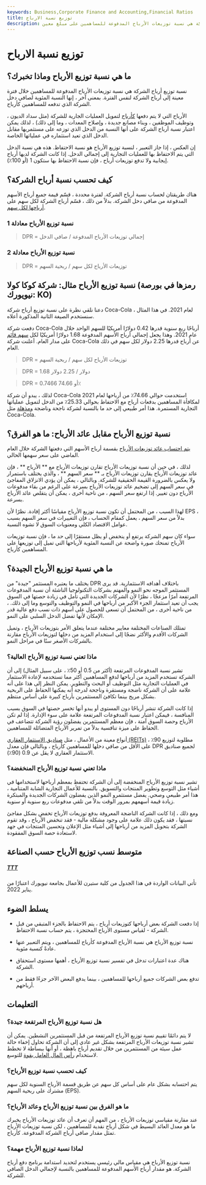```yaml
---
keywords: Business,Corporate Finance and Accounting,Financial Ratios
title: توزيع نسبة الارباح
description: ما هي نسبة توزيع الأرباح وماذا تخبرك؟ نسبة توزيع أرباح الشركة هي نسبة توزيعات الأرباح المدفوعة للمساهمين على مبلغ معين
---
```


# توزيع نسبة الارباح
## ما هي نسبة توزيع الأرباح وماذا تخبرك؟

نسبة توزيع أرباح الشركة هي نسبة توزيعات الأرباح المدفوعة للمساهمين خلال فترة معينة إلى أرباح الشركة لنفس الفترة. بمعنى آخر ، إنها النسبة المئوية لصافي دخل الشركة الذي تدفعه للمساهمين كأرباح.

الأرباح التي لا يتم دفعها [كأرباح](/dividend) لتمويل العمليات الجارية للشركة (مثل سداد الديون ، وتوظيف الموظفين ، وبناء مصانع جديدة ، وإصلاح المعدات ، وما إلى ذلك) ، لذلك يمكن اعتبار نسبة أرباح الشركة على أنها النسبة من الدخل الذي توزعه على مستثمريها مقابل الدخل الذي تعيد استثماره في عملياتها الخاصة.

إن العكس ، إذا جاز التعبير ، لنسبة توزيع الأرباح هو نسبة الاحتفاظ. هذه هي نسبة الدخل التي يتم الاحتفاظ بها للعمليات التجارية إلى إجمالي الدخل. إذا كانت الشركة لديها أرباح إيجابية ولا تدفع توزيعات أرباح ، فإن نسبة الاحتفاظ بها ستكون 1 (أو 100٪).

## كيف تحسب نسبة أرباح الشركة؟

هناك طريقتان لحساب نسبة أرباح الشركة. لفترة محددة ، قسّم قيمة جميع أرباح الأسهم المدفوعة من صافي دخل الشركة. بدلاً من ذلك ، قسّم أرباح الشركة لكل سهم على [أرباحها لكل سهم](/basic-earnings-per-share).

### نسبة توزيع الأرباح معادلة 1

> DPR = إجمالي توزيعات الأرباح المدفوعة / صافي الدخل

### نسبة توزيع الأرباح معادلة 2

> DPR = توزيعات الأرباح لكل سهم / ربحية السهم

## نسبة توزيع الأرباح مثال: شركة كوكا كولا (رمزها في بورصة نيويورك: KO)

دعنا نلقي نظرة على نسبة توزيع أرباح شركة Coca-Cola لعام 2021. في هذا المثال ، سنستخدم الصيغة الثانية المذكورة أعلاه.

دفعت شركة Coca-Cola أرباحًا ربع سنوية قدرها 0.42 دولارًا أمريكيًا للسهم الواحد خلال عام 2021. وهذا يجعل إجمالي أرباح الأسهم المدفوعة 1.68 دولارًا أمريكيًا لكل [سهم قائم](/outstandingshares) على مدار العام. أعلنت شركة Coca-Cola عن أرباح قدرها 2.25 دولار لكل سهم في ذلك العام.

> DPR = توزيعات الأرباح لكل سهم / ربحية السهم

>

> DPR = 1.68 دولار / 2.25 دولار

>

> DPR = 0.7466 أو 74.66٪

لذلك ، يبدو أن شركة Coca-Cola استخدمت حوالي 74.66٪ من أرباحها لعام 2021 لمكافأة المساهمين بدفعات أرباح مع الاحتفاظ بحوالي 25.33٪ من الدخل لتمويل عملياتها التجارية المستمرة. هذا أمر طبيعي إلى حد ما بالنسبة لشركة ناجحة وناضجة [ومذهلة](/bluechipstock) مثل Coca-Cola.

## نسبة توزيع الأرباح مقابل عائد الأرباح: ما هو الفرق؟

[يتم احتساب عائد توزيعات الأرباح](/dividendyield) بقسمة أرباح الأسهم التي دفعتها الشركة خلال العام الماضي على سعر سهمها الحالي.

لذلك ، في حين أن نسبة توزيعات الأرباح تقارن توزيعات الأرباح مع ** الأرباح ** ، فإن عائد توزيعات الأرباح يقارن توزيعات الأرباح بـ ** سعر السهم ** ، والذي يختلف باستمرار ولا يعكس بالضرورة القيمة الحقيقية للشركة. وبالتالي ، يمكن أن يؤدي الانزلاق المفاجئ في سعر السهم إلى تضخيم عائد توزيعات الأرباح بسرعة على الرغم من بقاء مدفوعات الأرباح دون تغيير. إذا ارتفع سعر السهم ، من ناحية أخرى ، يمكن أن يتقلص عائد الأرباح بسرعة.

لهذا السبب ، من المحتمل أن تكون نسبة توزيع الأرباح مقياسًا أكثر إفادة. نظرًا لأن EPS ، بدلاً من سعر السهم ، يعمل كمقام الحساب ، فإن التغييرات في سعر السهم بسبب عوامل الاقتصاد الكلي ومعنويات السوق لا تشوه النسبة.

سواء كان سهم الشركة يرتفع أو ينخفض أو يظل مستقرًا إلى حد ما ، فإن نسبة توزيعات الأرباح تمنحك صورة واضحة عن النسبة المئوية لأرباحها التي تميل إلى توزيعها على المساهمين كأرباح.

## ما هي نسبة توزيع الأرباح الجيدة؟

يختلف ما يعتبره المستثمر "جيدة" من DPR باختلاف أهدافه الاستثمارية. قد يرى المستثمر الموجه نحو النمو والمهتم بشركات التكنولوجيا الناشئة أن نسبة المدفوعات المرتفعة أمرًا مزعجًا ، نظرًا لأن الشركات الجديدة التي تأمل في زيادة حصتها في السوق يجب أن تعيد استثمار الجزء الأكبر من أرباحها في النمو والتوظيف والتوسع وما إلى ذلك. ، من ناحية أخرى ، من المحتمل أن تسعى للحصول على أسهم ذات نسب دفع عالية قدر الإمكان لأنها تفضل الدخل السلبي على النمو.

تمتلك الصناعات المختلفة معايير مختلفة عندما يتعلق الأمر بتوزيعات الأرباح ، وتميل الشركات الأقدم والأكثر نضجًا إلى استخدام المزيد من دخلها لتوزيعات الأرباح مقارنة بالشركات الأصغر سنًا في مراحل النمو.

### ماذا تعني نسبة توزيع الأرباح العالية؟

تشير نسبة المدفوعات المرتفعة (أكثر من 0.5 أو 50٪ ، على سبيل المثال) إلى أن الشركة تستخدم المزيد من أرباحها لدفع المساهمين أكثر مما تستخدمه لإعادة الاستثمار في العمليات التجارية مثل التوظيف أو البحث والتطوير. يمكن النظر إلى هذا على أنه علامة على أن الشركة ناضجة ومستقرة وناجحة لدرجة أنه يمكنها الحفاظ على الربحية بشكل مريح بينما تكافئ المستثمرين بأرباح كبيرة على أساس منتظم.

إذا كانت الشركة تنشر أرباحًا دون المستوى أو يبدو أنها تخسر حصتها في السوق بسبب المنافسة ، فيمكن اعتبار نسبة المدفوعات المرتفعة علامة على سوء الإدارة. إذا لم تكن الأرباح وحصة السوق آمنة ، فإن معظم المستثمرين يفضلون رؤية الشركة تتضاعف في الحفاظ على ميزة تنافسية بدلاً من تمرير الأرباح المتضائلة للمساهمين.

أنواع معينة من الأعمال ، مثل [صناديق الاستثمار العقاري (REITs)](/reit) ، مطلوبة لتوزيع 90٪ على الأقل من صافي دخلها للمساهمين كأرباح ، وبالتالي فإن معدل DPR لجميع صناديق الاستثمار العقاري لا يقل عن 0.9 (90٪).

### ماذا تعني نسبة توزيع الأرباح المنخفضة؟

تشير نسبة توزيع الأرباح المنخفضة إلى أن الشركة تحتفظ بمعظم أرباحها لاستخدامها في أشياء مثل التوسع وتطوير المنتجات والتسويق. بالنسبة للأعمال التجارية الشابة المتنامية ، هذا أمر طبيعي وصحي. يفضل مستثمرو النمو الذين يفضلون الشركات الجديدة والمبتكرة زيادة قيمة أسهمهم بمرور الوقت بدلاً من تلقي مدفوعات ربع سنوية أو سنوية.

ومع ذلك ، إذا كانت الشركة الناضجة المعروفة بدفع توزيعات الأرباح تخفض بشكل مفاجئ نسبتها ، فقد يكون ذلك علامة على وجود مشكلة مالية - فقد تنخفض الأرباح ، وقد تقوم الشركة بتحويل المزيد من أرباحها إلى أشياء مثل الإعلان وتحسين المنتجات في جهد لاستعادة حصة السوق المفقودة.

## متوسط نسب توزيع الأرباح حسب الصناعة

<h5> <a href=""> TTT </a> </h5>

تأتي البيانات الواردة في هذا الجدول من كلية ستيرن للأعمال بجامعة نيويورك اعتبارًا من يناير 2022.

## يسلط الضوء

- إذا دفعت الشركة بعض أرباحها كتوزيعات أرباح ، يتم الاحتفاظ بالجزء المتبقي من قبل الشركة - لقياس مستوى الأرباح المحتجزة ، يتم حساب نسبة الاحتفاظ.

- نسبة توزيع الأرباح هي نسبة الأرباح المدفوعة كأرباح للمساهمين ، ويتم التعبير عنها عادةً كنسبة مئوية.

- هناك عدة اعتبارات تدخل في تفسير نسبة توزيع الأرباح ، أهمها مستوى استحقاق الشركة.

- تدفع بعض الشركات جميع أرباحها للمساهمين ، بينما يدفع البعض الآخر جزءًا فقط من أرباحهم.

## التعليمات

### هل نسبة توزيع الأرباح المرتفعة جيدة؟

لا يتم دائمًا تقييم نسبة توزيع الأرباح المرتفعة من قبل المستثمرين النشطين. يمكن أن تشير نسبة توزيعات الأرباح المرتفعة بشكل غير عادي إلى أن الشركة تحاول إخفاء حالة عمل سيئة من المستثمرين من خلال تقديم أرباح باهظة ، أو أنها ببساطة لا تخطط لاستخدام [رأس المال العامل بقوة](/workingcapital) للتوسع.

### كيف تحسب نسبة توزيع الأرباح؟

يتم احتسابه بشكل عام على أساس كل سهم عن طريق قسمة الأرباح السنوية لكل سهم مشترك على ربحية السهم (EPS).

### ما هو الفرق بين نسبة توزيع الأرباح وعائد الأرباح؟

عند مقارنة مقياسي توزيعات الأرباح ، من المهم أن تعرف أن عائد توزيعات الأرباح يخبرك ما هو معدل العائد البسيط في شكل أرباح نقدية للمساهمين ، لكن نسبة توزيعات الأرباح تمثل مقدار صافي أرباح الشركة المدفوعة. كأرباح.

### لماذا نسبة توزيع الأرباح مهمة؟

نسبة توزيع الأرباح هي مقياس مالي رئيسي يستخدم لتحديد استدامة برنامج دفع أرباح الشركة. هو مقدار أرباح الأسهم المدفوعة للمساهمين بالنسبة لإجمالي الدخل الصافي للشركة.

